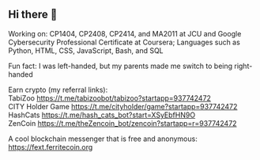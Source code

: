 ## Hi there 👋

<!--
**NicoleTanQR/NicoleTanQR** is a ✨ _special_ ✨ repository because its `README.md` (this file) appears on your GitHub profile.

Here are some ideas to get you started:

- 🔭 I’m currently working on ...
- 🌱 I’m currently learning ...
- 👯 I’m looking to collaborate on ...
- 🤔 I’m looking for help with ...
- 💬 Ask me about ...
- 📫 How to reach me: ...
- 😄 Pronouns: ...
- ⚡ Fun fact: ...
-->

Working on: CP1404, CP2408, CP2414, and MA2011 at JCU and Google Cybersecurity Professional Certificate at Coursera; Languages such as Python, HTML, CSS, JavaScript, Bash, and SQL

Fun fact: I was left-handed, but my parents made me switch to being right-handed

Earn crypto (my referral links):  
TabiZoo https://t.me/tabizoobot/tabizoo?startapp=937742472  
CITY Holder Game https://t.me/cityholder/game?startapp=937742472    
HashCats https://t.me/hash_cats_bot?start=XSyEbfHN9O    
ZenCoin https://t.me/theZencoin_bot/zencoin?startapp=r=937742472  

A cool blockchain messenger that is free and anonymous: https://fext.ferritecoin.org
